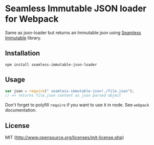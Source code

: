 # Seamless Immutable JSON loader for Webpack
Same as json-loader but returns an Immutable json using [Seamless Immutable](https://github.com/rtfeldman/seamless-immutable) library.

## Installation

`npm install seamless-immutable-json-loader`

## Usage

``` javascript
var json = require(" seamless-immutable-json!./file.json");
// => returns file.json content as json parsed object
```

Don't forget to polyfill `require` if you want to use it in node.
See `webpack` documentation.

## License

MIT (http://www.opensource.org/licenses/mit-license.php)

